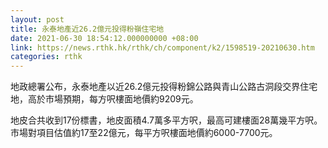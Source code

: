 ```yaml
---
layout: post
title: 永泰地產近26.2億元投得粉嶺住宅地
date: 2021-06-30 18:54:12.000000000 +08:00
link: https://news.rthk.hk/rthk/ch/component/k2/1598519-20210630.htm
categories: rthk
---
```


地政總署公布，永泰地產以近26.2億元投得粉錦公路與青山公路古洞段交界住宅地，高於市場預期，每方呎樓面地價約9209元。

地皮合共收到17份標書，地皮面積4.7萬多平方呎，最高可建樓面28萬幾平方呎。市場對項目估值約17至22億元，每平方呎樓面地價約6000-7700元。
